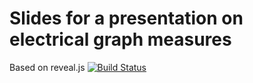 # Slides for a presentation on electrical graph measures 
Based on reveal.js [![Build Status](https://travis-ci.org/hakimel/reveal.js.png?branch=master)](https://travis-ci.org/hakimel/reveal.js)